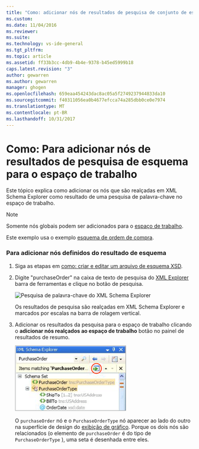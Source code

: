 ```yaml
---
title: "Como: adicionar nós de resultados de pesquisa de conjunto de esquema para o espaço de trabalho | Microsoft Docs"
ms.custom: 
ms.date: 11/04/2016
ms.reviewer: 
ms.suite: 
ms.technology: vs-ide-general
ms.tgt_pltfrm: 
ms.topic: article
ms.assetid: ff33b3cc-4db9-4b4e-9378-b45ed5999b18
caps.latest.revision: "3"
author: gewarren
ms.author: gewarren
manager: ghogen
ms.openlocfilehash: 659eaa454243dac8ac05a5f2749237944833da10
ms.sourcegitcommit: f40311056ea0b4677efcca74a285dbb0ce0e7974
ms.translationtype: MT
ms.contentlocale: pt-BR
ms.lasthandoff: 10/31/2017
---
```

# <a name="how-to-add-schema-set-search-result-nodes-to-the-workspace"></a>Como: Para adicionar nós de resultados de pesquisa de esquema para o espaço de trabalho
Este tópico explica como adicionar os nós que são realçadas em XML Schema Explorer como resultado de uma pesquisa de palavra-chave no espaço de trabalho.  
  
> [!NOTE]
>  Somente nós globais podem ser adicionados para o [espaço de trabalho](../xml-tools/xml-schema-designer-workspace.md).  
  
 Este exemplo usa o exemplo [esquema de ordem de compra](../xml-tools/sample-xsd-file-purchase-order-schema.md).  
  
### <a name="to-add-schema-set-result-nodes"></a>Para adicionar nós definidos do resultado de esquema  
  
1.  Siga as etapas em [como: criar e editar um arquivo de esquema XSD](../xml-tools/how-to-create-and-edit-an-xsd-schema-file.md).  
  
2.  Digite "purchaseOrder" na caixa de texto de pesquisa do [XML Explorer](../xml-tools/xml-schema-explorer.md) barra de ferramentas e clique no botão de pesquisa.  
  
     ![Pesquisa de palavra-chave do XML Schema Explorer](../xml-tools/media/schemaexplorersearch.gif "SchemaExplorerSearch")  
  
     Os resultados de pesquisa são realçadas em XML Schema Explorer e marcados por escalas na barra de rolagem vertical.  
  
3.  Adicionar os resultados da pesquisa para o espaço de trabalho clicando o **adicionar nós realçados ao espaço de trabalho** botão no painel de resultados de resumo.  
  
     ![Resultado da pesquisa do XML Schema Explorer](../xml-tools/media/schemaexplorersearchresult.gif "SchemaExplorerSearchResult")  
  
     O `purchaseOrder` nó e o `PurchaseOrderType` nó aparecer ao lado do outro na superfície de design do [exibição de gráfico](../xml-tools/graph-view.md). Porque os dois nós são relacionados (o elemento de `purchaseOrder` é do tipo de `PurchaseOrderType` ), uma seta é desenhada entre eles.